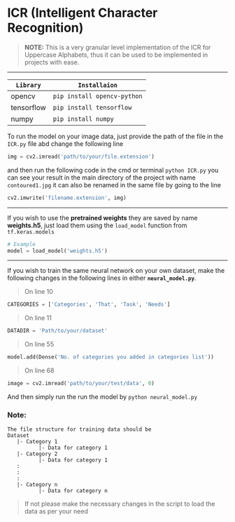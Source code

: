 # ICR (Intelligent Character Recognition)
>**NOTE:** This is a very granular level implementation of the ICR for Uppercase Alphabets, thus it can be used to be implemented in projects with ease. <br/>
---
|`Library`|`Installaion`|
|---|---|
|opencv| `pip install opencv-python`|
|tensorflow|`pip install tensorflow`|
|numpy|`pip install numpy`|
To run the model on your image data, just provide the path of the file in the `ICR.py` file abd change the following line 
```python
img = cv2.imread('path/to/your/file.extension')
```
and then run the following code in the cmd or terminal `python ICR.py` you can see your result in the main directory of 
the project with name `contoured1.jpg` it can also be renamed in the same file by going to the line
```python
cv2.imwrite('filename.extension', img)
```
---
If you wish to use the __pretrained weights__ they are saved by name **weights.h5**, just load them using the `load_model`
function from `tf.keras.models`
```python
# Example
model = load_model('weights.h5')
```
---
If you wish to train the same neural network on your own dataset, make the following changes in the following lines in 
either __`neural_model.py`__.

> On line 10
```python
CATEGORIES = ['Categories', 'That', 'Task', 'Needs']
```

> On line 11
```python
DATADIR = 'Path/to/your/dataset'
```
> On line 55
```python
model.add(Dense('No. of categories you added in categories list'))
```
> On line 68
```python
image = cv2.imread('path/to/your/test/data', 0)
```
And then simply run the run the model by `python neural_model.py`

### Note:
```
The file structure for training data should be
Dataset
   |- Category 1
          |- Data for category 1
   |- Category 2
          |- Data for category 1
   :
   :
   :
   |- Category n
          |- Data for category n
```
> If not please make the necessary changes in the script to load the data as per your need
